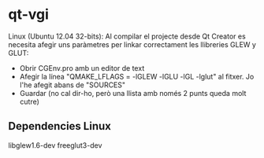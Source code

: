 qt-vgi
======

Linux (Ubuntu 12.04 32-bits): 
Al compilar el projecte desde Qt Creator es necesita afegir uns paràmetres per linkar correctament les llibreries GLEW y GLUT:
- Obrir CGEnv.pro amb un editor de text
- Afegir la línea "QMAKE_LFLAGS = -lGLEW -lGLU -lGL -lglut" al fitxer. Jo l'he afegit abans de "SOURCES"
- Guardar (no cal dir-ho, però una llista amb només 2 punts queda molt cutre)

Dependencies Linux
------------------
libglew1.6-dev
freeglut3-dev